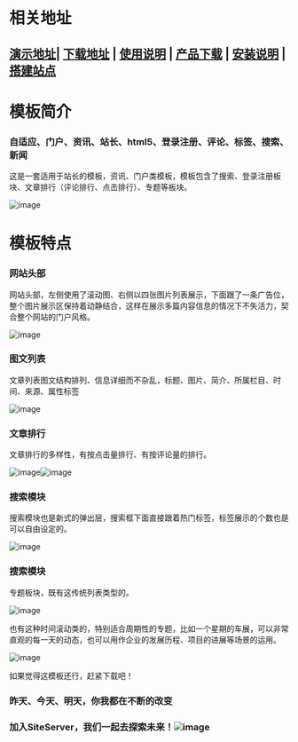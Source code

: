 # 相关地址
## [演示地址](http://templates.siteserver.cn/girish/index.html)| [下载地址](http://download.siteserver.cn/templates/T_Girish.zip) | [使用说明](http://bbs.siteserver.cn/t/t-girish/1059) | [产品下载](http://cms.siteserver.cn) | [安装说明](http://docs.siteserver.cn/getting-started/index.html) | [搭建站点](http://docs.siteserver.cn/getting-started/create.html)
# 模板简介
### 自适应、门户、资讯、站长、html5、登录注册、评论、标签、搜索、新闻
这是一套适用于站长的模板，资讯、门户类模板，模板包含了搜索、登录注册板块、文章排行（评论排行、点击排行）、专题等板块。

![image](https://github.com/mingjie888/template-girish/blob/master/introduce/01.png)

# 模板特点
### 网站头部
网站头部，左侧使用了滚动图、右侧以四张图片列表展示，下面跟了一条广告位，整个图片展示区保持着动静结合，这样在展示多篇内容信息的情况下不失活力，契合整个网站的门户风格。

![image](https://github.com/mingjie888/template-girish/blob/master/introduce/02.png)

### 图文列表
文章列表图文结构排列、信息详细而不杂乱，标题、图片、简介、所属栏目、时间、来源、属性标签

![image](https://github.com/mingjie888/template-girish/blob/master/introduce/03.png)

### 文章排行
文章排行的多样性，有按点击量排行、有按评论量的排行。

![image](https://github.com/mingjie888/template-girish/blob/master/introduce/04.png)![image](https://github.com/mingjie888/template-girish/blob/master/introduce/05.png)

### 搜索模块

搜索模块也是新式的弹出层，搜索框下面直接跟着热门标签，标签展示的个数也是可以自由设定的。

![image](https://github.com/mingjie888/template-girish/blob/master/introduce/06.png)

### 搜索模块

专题板块，既有这传统列表类型的。

![image](https://github.com/mingjie888/template-girish/blob/master/introduce/07.png)

也有这种时间滚动类的，特别适合周期性的专题，比如一个星期的车展，可以非常直观的每一天的动态，也可以用作企业的发展历程、项目的进展等场景的运用。

![image](https://github.com/mingjie888/template-girish/blob/master/introduce/08.png)

如果觉得这模板还行，赶紧下载吧！

### 昨天、今天、明天，你我都在不断的改变
### 加入SiteServer，我们一起去探索未来！![image](https://github.com/mingjie888/template-girish/blob/master/introduce/wx.png)
